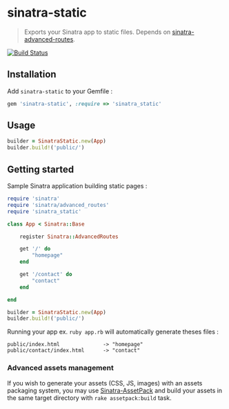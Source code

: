 # sinatra-static

> Exports your Sinatra app to static files. Depends on [sinatra-advanced-routes](https://github.com/rkh/sinatra-advanced-routes).

[![Build Status](https://travis-ci.org/hooktstudios/sinatra-static.png)](https://travis-ci.org/hooktstudios/sinatra-static)

## Installation

Add `sinatra-static` to your Gemfile :

```ruby
gem 'sinatra-static', :require => 'sinatra_static'
```

## Usage

```ruby
builder = SinatraStatic.new(App)
builder.build!('public/')
```

## Getting started

Sample Sinatra application building static pages :

```ruby
require 'sinatra'
require 'sinatra/advanced_routes'
require 'sinatra_static'

class App < Sinatra::Base

    register Sinatra::AdvancedRoutes

    get '/' do    
        "homepage"
    end

    get '/contact' do
        "contact"
    end

end

builder = SinatraStatic.new(App)
builder.build!('public/')
```

Running your app ex. `ruby app.rb` will automatically generate theses files :

    public/index.html              -> "homepage"
    public/contact/index.html      -> "contact"

### Advanced assets management

If you wish to generate your assets (CSS, JS, images) with an assets packaging system,
you may use [Sinatra-AssetPack](https://github.com/rstacruz/sinatra-assetpack) and build
your assets in the same target directory with `rake assetpack:build` task.
